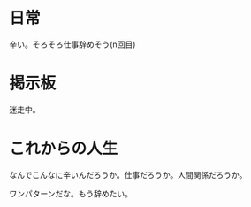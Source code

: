 # 日常

辛い。そろそろ仕事辞めそう(n回目)

# 掲示板

迷走中。

# これからの人生

なんでこんなに辛いんだろうか。仕事だろうか。人間関係だろうか。

ワンパターンだな。もう辞めたい。
